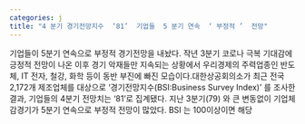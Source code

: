 ```yaml
---
categories: j
title: "4 분기 경기전망지수  ‘81’  기업들  5 분기 연속  ‘ 부정적 ’  전망"
---
```

기업들이 5분기 연속으로 부정적 경기전망을 내놨다. 작년 3분기 코로나 극복 기대감에 긍정적 전망이 나온 이후 경기 악재들만 지속되는 상황에서 우리경제의 주력업종인 반도체, IT 전자, 철강, 화학 등이 동반 부진에 빠진 모습이다.대한상공회의소가 최근 전국 2,172개 제조업체를 대상으로 ‘경기전망지수(BSI:Business Survey Index)’ 를 조사한 결과, 기업들의 4분기 전망치는 ‘81’로 집계됐다. 지난 3분기(79) 와 큰 변동없이 기업체감경기가 5분기 연속으로 부정적 전망이 많았다. BSI 는 100이상이면 해당